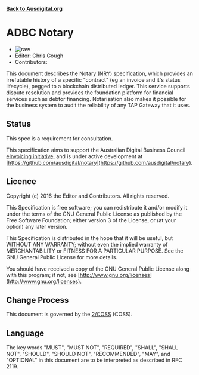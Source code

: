 **[Back to Ausdigital.org](http://ausdigital.org/)**

# ADBC Notary

 * ![raw](http://rfc.unprotocols.org/spec:2/COSS/raw.svg)
 * Editor: Chris Gough
 * Contributors:


This document describes the Notary (NRY) specification, which provides an irrefutable
history of a specific "contract" (eg an invoice and it's status lifecycle), pegged to
a blockchain distributed ledger. This service supports dispute resolution and provides
the foundation platform for financial services such as debtor financing. Notarisation
also makes it possible for the business system to audit the reliability of any TAP
Gateway that it uses.


## Status

This spec is a requirement for consultation.

This specification aims to support the Australian Digital Business Council
[eInvoicing initiative](https://ausdigital.github.io), and is under active
development at
[https://github.com/ausdigital/notary](https://github.com/ausdigital/notary).


## Licence

Copyright (c) 2016 the Editor and Contributors. All rights reserved.

This Specification is free software; you can redistribute it and/or modify it under the
terms of the GNU General Public License as published by the Free Software Foundation; 
either version 3 of the License, or (at your option) any later version.

This Specification is distributed in the hope that it will be useful, but WITHOUT ANY
WARRANTY; without even the implied warranty of MERCHANTABILITY or FITNESS FOR A PARTICULAR
PURPOSE. See the GNU General Public License for more details.

You should have received a copy of the GNU General Public License along with this program;
if not, see [http://www.gnu.org/licenses](http://www.gnu.org/licenses).


## Change Process

This document is governed by the [2/COSS](http://rfc.unprotocols.org/spec:2/COSS/) (COSS).


## Language

The key words "MUST", "MUST NOT", "REQUIRED", "SHALL", "SHALL NOT", "SHOULD", "SHOULD NOT",
"RECOMMENDED", "MAY", and "OPTIONAL" in this document are to be interpreted as described in
RFC 2119.
